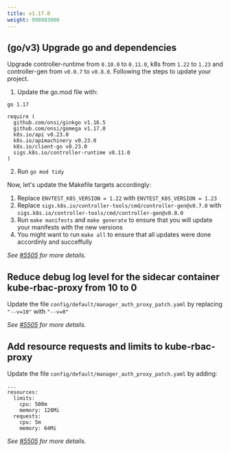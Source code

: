 ```yaml
---
title: v1.17.0
weight: 998983000
---
```


## (go/v3) Upgrade go and dependencies

Upgrade controller-runtime from `0.10.0` to `0.11.0`, k8s from `1.22` to `1.23` and controller-gen from `v0.0.7` to `v0.8.0`.
Following the steps to update your project.
1) Update the go.mod file with:

```
go 1.17

require (
  github.com/onsi/ginkgo v1.16.5
  github.com/onsi/gomega v1.17.0
  k8s.io/api v0.23.0
  k8s.io/apimachinery v0.23.0
  k8s.io/client-go v0.23.0
  sigs.k8s.io/controller-runtime v0.11.0
)
```
2) Run `go mod tidy`

Now, let's update the Makefile targets accordingly:

1) Replace `ENVTEST_K8S_VERSION = 1.22` with `ENVTEST_K8S_VERSION = 1.23`
2) Replace `sigs.k8s.io/controller-tools/cmd/controller-gen@v0.7.0` with `sigs.k8s.io/controller-tools/cmd/controller-gen@v0.8.0`
3) Run `make manifests` and `make generate` to ensure that you will update your manifests with the new versions
4) You might want to run `make all` to ensure that all updates were done accordinly and succeffully

_See [#5505](https://github.com/operator-framework/operator-sdk/pull/5505) for more details._

## Reduce debug log level for the sidecar container kube-rbac-proxy from 10 to 0

Update the file `config/default/manager_auth_proxy_patch.yaml` by replacing `"--v=10"` with `"--v=0"`

_See [#5505](https://github.com/operator-framework/operator-sdk/pull/5505) for more details._

## Add resource requests and limits to kube-rbac-proxy

Update the file `config/default/manager_auth_proxy_patch.yaml` by adding:

```
...
resources:
  limits:
    cpu: 500m
    memory: 128Mi
  requests:
    cpu: 5m
    memory: 64Mi
```

_See [#5505](https://github.com/operator-framework/operator-sdk/pull/5505) for more details._
